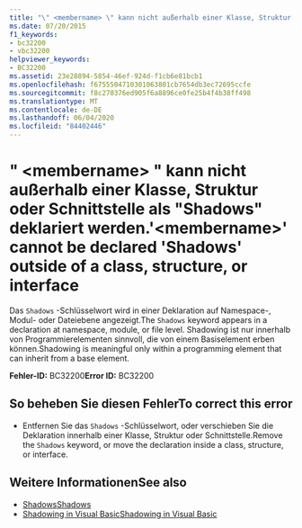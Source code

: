```yaml
---
title: "\" <membername> \" kann nicht außerhalb einer Klasse, Struktur oder Schnittstelle als \"Shadows\" deklariert werden."
ms.date: 07/20/2015
f1_keywords:
- bc32200
- vbc32200
helpviewer_keywords:
- BC32200
ms.assetid: 23e28894-5854-46ef-924d-f1cb6e81bcb1
ms.openlocfilehash: f6755504710301063801cb7654db3ec72695ccfe
ms.sourcegitcommit: f8c270376ed905f6a8896ce0fe25b4f4b38ff498
ms.translationtype: MT
ms.contentlocale: de-DE
ms.lasthandoff: 06/04/2020
ms.locfileid: "84402446"
---
```

# <a name="membername-cannot-be-declared-shadows-outside-of-a-class-structure-or-interface"></a><span data-ttu-id="d5561-102">" \<membername> " kann nicht außerhalb einer Klasse, Struktur oder Schnittstelle als "Shadows" deklariert werden.</span><span class="sxs-lookup"><span data-stu-id="d5561-102">'\<membername>' cannot be declared 'Shadows' outside of a class, structure, or interface</span></span>
<span data-ttu-id="d5561-103">Das `Shadows` -Schlüsselwort wird in einer Deklaration auf Namespace-, Modul- oder Dateiebene angezeigt.</span><span class="sxs-lookup"><span data-stu-id="d5561-103">The `Shadows` keyword appears in a declaration at namespace, module, or file level.</span></span> <span data-ttu-id="d5561-104">Shadowing ist nur innerhalb von Programmierelementen sinnvoll, die von einem Basiselement erben können.</span><span class="sxs-lookup"><span data-stu-id="d5561-104">Shadowing is meaningful only within a programming element that can inherit from a base element.</span></span>  
  
 <span data-ttu-id="d5561-105">**Fehler-ID:** BC32200</span><span class="sxs-lookup"><span data-stu-id="d5561-105">**Error ID:** BC32200</span></span>  
  
## <a name="to-correct-this-error"></a><span data-ttu-id="d5561-106">So beheben Sie diesen Fehler</span><span class="sxs-lookup"><span data-stu-id="d5561-106">To correct this error</span></span>  
  
- <span data-ttu-id="d5561-107">Entfernen Sie das `Shadows` -Schlüsselwort, oder verschieben Sie die Deklaration innerhalb einer Klasse, Struktur oder Schnittstelle.</span><span class="sxs-lookup"><span data-stu-id="d5561-107">Remove the `Shadows` keyword, or move the declaration inside a class, structure, or interface.</span></span>  
  
## <a name="see-also"></a><span data-ttu-id="d5561-108">Weitere Informationen</span><span class="sxs-lookup"><span data-stu-id="d5561-108">See also</span></span>

- [<span data-ttu-id="d5561-109">Shadows</span><span class="sxs-lookup"><span data-stu-id="d5561-109">Shadows</span></span>](../language-reference/modifiers/shadows.md)
- [<span data-ttu-id="d5561-110">Shadowing in Visual Basic</span><span class="sxs-lookup"><span data-stu-id="d5561-110">Shadowing in Visual Basic</span></span>](../programming-guide/language-features/declared-elements/shadowing.md)
